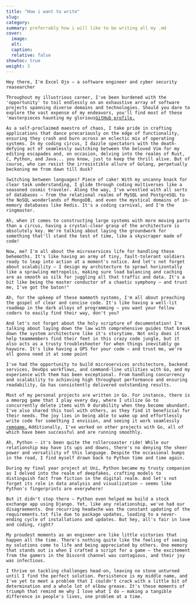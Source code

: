 ```yaml
---
title: "How i want to write"
slug:
category:
summary: preferrably how i will like to be writing all my .md
cover:
  image:
  alt:
  caption:
  relative: false
showtoc: true
weight: 3
---
```


`Hey there, I'm Excel Ojo – a software engineer and cyber security reasearcher`  

`Throughout my illustrious career, I've been burdened with the 'opportunity' to toil endlessly on an exhaustive array of software projects spanning diverse domains and technologies. Should you dare to explore the vast expense of my endeavors, you'll find most of these 'masterpieces haunting my glorious`[`GitHub profile.`](https://github.com/Dudeiebot)

`As a self-proclaimed maestro of chaos, I take pride in crafting applications that dance precariously on the edge of functionality, ensuring they crash and burn across an eclectic mix of operating systems. In my coding circus, I dazzle spectators with the death-defying act of seamlessly switching between the beloved Vim for my editing escapades and, on occasion, delving into the realms of Rust, C, Python, and Java... you know, just to keep the thrill alive. But of course, who can resist the irresistible allure of Golang, perpetually beckoning me from dawn till dusk?`

`Switching between languages? Piece of cake! With my uncanny knack for clear task understanding, I glide through coding multiverses like a seasoned cosmic traveler. Along the way, I've wrestled with all sorts of databases – from the relational realms of MySQL and PostgreSQL to the NoSQL wonderlands of MongoDB, and even the mystical domains of in-memory databases like Redis. It's a coding carnival, and I'm the ringmaster.`

`Ah, when it comes to constructing large systems with more moving parts than a circus, having a crystal-clear grasp of the architecture is absolutely key. We're talking about laying the groundwork for something that'll stand the test of time, like a skyscraper made of code!`

`Now, me? I'm all about the microservices life for handling these behemoths. It's like having an army of tiny, fault-tolerant soldiers ready to leap into action at a moment's notice. And let's not forget about scalability – I design my architecture to sprawl horizontally like a sprawling metropolis, making sure load balancing and caching are as smooth as silk for juggling all that traffic and data. It's a bit like being the master conductor of a chaotic symphony – and trust me, I've got the baton!"`

`Ah, for the upkeep of these mammoth systems, I'm all about preaching the gospel of clear and concise code. It's like having a well-lit roadmap in the dark alleys of programming – you want your fellow coders to easily find their way, don't you?`

`And let's not forget about the holy scripture of documentation! I'm talking about laying down the law with comprehensive guides that break down the system architecture like it's storytime. Not only does it help teammembers find their feet in this crazy code jungle, but it also acts as a trusty troubleshooter for when things inevitably go haywire. It's like having a GPS for your code – and trust me, we're all gonna need it at some point`


`I've had the opportunity to build microservices architecture, backend services, DevOps workflows, and command-line utilities with Go, and my experience with them has been exceptional. From handling concurrency and scalability to achieving high throughput performance and ensuring readability, Go has consistently delivered outstanding results.`

`Most of my personal projects are written in Go. For instance, there is a mmorpg game that I play every day, where I utilize Go to concurrently delete items with 0 durability when they become abundant. I've also shared this tool with others, as they find it beneficial for their needs. The joy lies in being able to wake up and effortlessly write code for something I envision, and seeing it work seamlessly`
[`remgame.`](https://github.com/Dudeiebot/RemGame)
`Additionally, I've worked on other projects with Go, all of which have been successful and are running smoothly.`

`Ah, Python – it's been quite the rollercoaster ride! While our relationship may have its ups and downs, there's no denying the sheer power and versatility of this language. Despite the occasional bumps in the road, I find myself drawn back to Python time and time again.`

`During my final year project at Uni, Python became my trusty companion as I delved into the realm of deepfakes, crafting models to distinguish fact from fiction in the digital realm. And let's not forget its role in data analysis and visualization – seems like Python's fingerprints are everywhere!`

`But it didn't stop there – Python even helped me build a stock exchange app using Django. Yet, like any relationship, we've had our disagreements. One recurring headache was the constant updating of the requirements.txt file due to package updates, leading to a never-ending cycle of installations and updates. But hey, all's fair in love and coding, right?`

`My proudest moments as an engineer are like little victories that happen all the time. There's nothing quite like the feeling of seeing my solutions come to life and being appreciated by others. One memory that stands out is when I crafted a script for a game – the excitement from the gamers in the Discord channel was contagious, and their joy was infectious.`

`I thrive on tackling challenges head-on, leaving no stone unturned until I find the perfect solution. Persistence is my middle name, and I've yet to meet a problem that I couldn't crack with a little bit of determination and a whole lot of elbow grease. It's these moments of triumph that remind me why I love what I do – making a tangible difference in people's lives, one problem at a time.`
